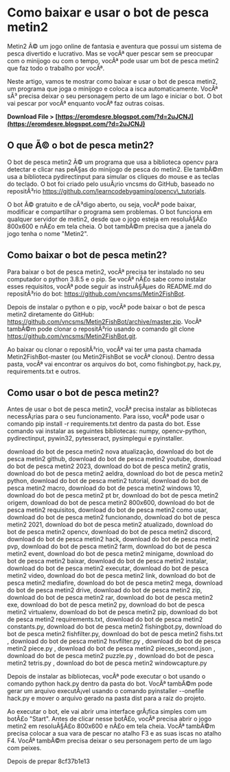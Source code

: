 
 
# Como baixar e usar o bot de pesca metin2
 
Metin2 Ã© um jogo online de fantasia e aventura que possui um sistema de pesca divertido e lucrativo. Mas se vocÃª quer pescar sem se preocupar com o minijogo ou com o tempo, vocÃª pode usar um bot de pesca metin2 que faz todo o trabalho por vocÃª.
 
Neste artigo, vamos te mostrar como baixar e usar o bot de pesca metin2, um programa que joga o minijogo e coloca a isca automaticamente. VocÃª sÃ³ precisa deixar o seu personagem perto de um lago e iniciar o bot. O bot vai pescar por vocÃª enquanto vocÃª faz outras coisas.
 
**Download File &gt; [https://eromdesre.blogspot.com/?d=2uJCNJ](https://eromdesre.blogspot.com/?d=2uJCNJ)**


 
## O que Ã© o bot de pesca metin2?
 
O bot de pesca metin2 Ã© um programa que usa a biblioteca opencv para detectar e clicar nas peÃ§as do minijogo de pesca do metin2. Ele tambÃ©m usa a biblioteca pydirectinput para simular os cliques do mouse e as teclas do teclado. O bot foi criado pelo usuÃ¡rio vncsms do GitHub, baseado no repositÃ³rio https://github.com/learncodebygaming/opencv\_tutorials.
 
O bot Ã© gratuito e de cÃ³digo aberto, ou seja, vocÃª pode baixar, modificar e compartilhar o programa sem problemas. O bot funciona em qualquer servidor de metin2, desde que o jogo esteja em resoluÃ§Ã£o 800x600 e nÃ£o em tela cheia. O bot tambÃ©m precisa que a janela do jogo tenha o nome "Metin2".
 
## Como baixar o bot de pesca metin2?
 
Para baixar o bot de pesca metin2, vocÃª precisa ter instalado no seu computador o python 3.8.5 e o pip. Se vocÃª nÃ£o sabe como instalar esses requisitos, vocÃª pode seguir as instruÃ§Ãµes do README.md do repositÃ³rio do bot: https://github.com/vncsms/Metin2FishBot.
 
Depois de instalar o python e o pip, vocÃª pode baixar o bot de pesca metin2 diretamente do GitHub: https://github.com/vncsms/Metin2FishBot/archive/master.zip. VocÃª tambÃ©m pode clonar o repositÃ³rio usando o comando git clone https://github.com/vncsms/Metin2FishBot.git.
 
Ao baixar ou clonar o repositÃ³rio, vocÃª vai ter uma pasta chamada Metin2FishBot-master (ou Metin2FishBot se vocÃª clonou). Dentro dessa pasta, vocÃª vai encontrar os arquivos do bot, como fishingbot.py, hack.py, requirements.txt e outros.
 
## Como usar o bot de pesca metin2?
 
Antes de usar o bot de pesca metin2, vocÃª precisa instalar as bibliotecas necessÃ¡rias para o seu funcionamento. Para isso, vocÃª pode usar o comando pip install -r requirements.txt dentro da pasta do bot. Esse comando vai instalar as seguintes bibliotecas: numpy, opencv-python, pydirectinput, pywin32, pytesseract, pysimplegui e pyinstaller.
 
download do bot de pesca metin2 nova atualização,  download do bot de pesca metin2 github,  download do bot de pesca metin2 youtube,  download do bot de pesca metin2 2023,  download do bot de pesca metin2 gratis,  download do bot de pesca metin2 aeldra,  download do bot de pesca metin2 python,  download do bot de pesca metin2 tutorial,  download do bot de pesca metin2 macro,  download do bot de pesca metin2 windows 10,  download do bot de pesca metin2 pt br,  download do bot de pesca metin2 origem,  download do bot de pesca metin2 800x600,  download do bot de pesca metin2 requisitos,  download do bot de pesca metin2 como usar,  download do bot de pesca metin2 funcionando,  download do bot de pesca metin2 2021,  download do bot de pesca metin2 atualizado,  download do bot de pesca metin2 opencv,  download do bot de pesca metin2 discord,  download do bot de pesca metin2 hack,  download do bot de pesca metin2 pvp,  download do bot de pesca metin2 farm,  download do bot de pesca metin2 event,  download do bot de pesca metin2 minigame,  download do bot de pesca metin2 baixar,  download do bot de pesca metin2 instalar,  download do bot de pesca metin2 executar,  download do bot de pesca metin2 video,  download do bot de pesca metin2 link,  download do bot de pesca metin2 mediafire,  download do bot de pesca metin2 mega,  download do bot de pesca metin2 drive,  download do bot de pesca metin2 zip,  download do bot de pesca metin2 rar,  download do bot de pesca metin2 exe,  download do bot de pesca metin2 py,  download do bot de pesca metin2 virtualenv,  download do bot de pesca metin2 pip,  download do bot de pesca metin2 requirements.txt,  download do bot de pesca metin2 constants.py,  download do bot de pesca metin2 fishingbot.py,  download do bot de pesca metin2 fishfilter.py,  download do bot de pesca metin2 fishs.txt ,  download do bot de pesca metin2 hsvfilter.py ,  download do bot de pesca metin2 piece.py ,  download do bot de pesca metin2 pieces\_second.json ,  download do bot de pesca metin2 puzzle.py ,  download do bot de pesca metin2 tetris.py ,  download do bot de pesca metin2 windowcapture.py
 
Depois de instalar as bibliotecas, vocÃª pode executar o bot usando o comando python hack.py dentro da pasta do bot. VocÃª tambÃ©m pode gerar um arquivo executÃ¡vel usando o comando pyinstaller --onefile hack.py e mover o arquivo gerado na pasta dist para a raiz do projeto.
 
Ao executar o bot, ele vai abrir uma interface grÃ¡fica simples com um botÃ£o "Start". Antes de clicar nesse botÃ£o, vocÃª precisa abrir o jogo metin2 em resoluÃ§Ã£o 800x600 e nÃ£o em tela cheia. VocÃª tambÃ©m precisa colocar a sua vara de pescar no atalho F3 e as suas iscas no atalho F4. VocÃª tambÃ©m precisa deixar o seu personagem perto de um lago com peixes.
 
Depois de prepar
 8cf37b1e13
 
